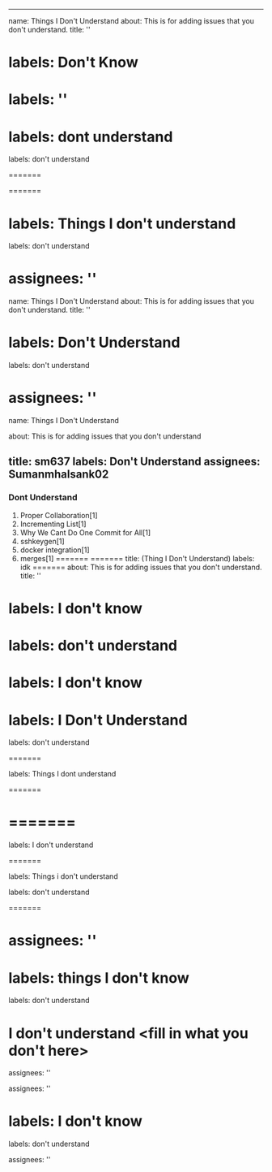 
---
name: Things I Don't Understand
about: This is for adding issues that you don't understand.
title: ''

labels: Don't Know
=======


labels: ''
=======
labels: dont understand
=======
labels: don't understand

=======

=======

labels: Things I don't understand
=======
labels: don't understand

assignees: ''
=======

name: Things I Don't Understand
about: This is for adding issues that you don't understand.
title: ''

labels: Don't Understand
=======
labels: don't understand


assignees: ''
=======
name: Things I Don't Understand

about: This is for adding issues that you don't understand

title: sm637
labels: Don't Understand
assignees: Sumanmhalsank02
---

### Dont Understand
1. Proper Collaboration[1]
2. Incrementing List[1]
3. Why We Cant Do One Commit for All[1]
4. sshkeygen[1]
5. docker integration[1]
6. merges[1]
=======
=======
title: (Thing I Don't Understand)
labels: idk
=======
about: This is for adding issues that you don't understand.
title: ''


labels: I don't know
=======
labels: don't understand
=======

labels: I don't know
=======


labels: I Don't Understand
=======
labels: don't understand

=======



labels: Things I dont understand


=======

=======
=======


labels: I don't understand

=======

labels: Things i don't understand

labels: don't understand

=======



assignees: ''
=======


labels: things I don't know
=======



labels: don't understand


I don't understand <fill in what you don't here>
=======
assignees: ''


assignees: ''


labels: I don't know
=======
labels: don't understand

assignees: ''

